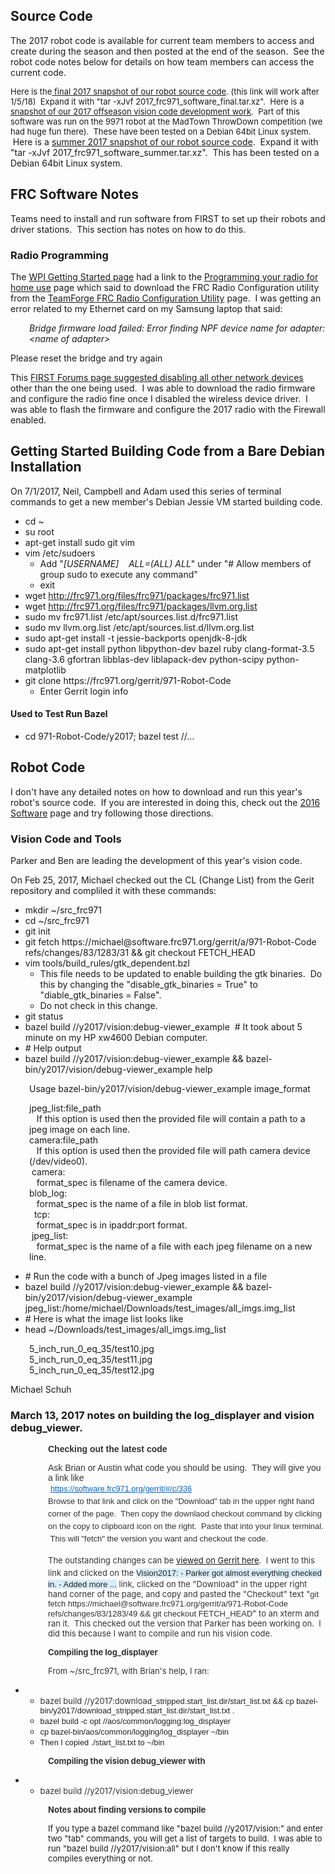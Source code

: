   <div class="content">
    <div class="field field-name-body field-type-text-with-summary field-label-hidden"><div class="field-items"><div class="field-item even"><h2>Source Code</h2><p>The 2017 robot code is available for current team members to access and create during the season and then posted at the end of the season.  See the robot code notes below for details on how team members can access the current code.</p><p><span style="font-size: 13.008px;">Here is the</span><a style="font-size: 13.008px;" href="../releases/src/2017_frc971_software_final.tar.xz"> final 2017 snapshot of our robot source code</a><span style="font-size: 13.008px;">. (this link will work after 1/5/18)  Expand it with "tar -xJvf 2017_frc971_software_final.tar.xz".  Here is a <a href="../releases/src/2017_frc971_software_offseason_vision.tar.xz">snapshot of our 2017 offseason vision code development work</a>.  Part of this software was run on the 9971 robot at the MadTown ThrowDown competition (we had huge fun there).  These have been tested on a Debian 64bit Linux system.  </span>Here is a <a href="../releases/src/2017_frc971_software_summer.tar.xz">summer 2017 snapshot of our robot source code</a>.  Expand it with "tar -xJvf 2017_frc971_software_summer.tar.xz".  This has been tested on a Debian 64bit Linux system.  </p><h2>FRC Software Notes</h2><p>Teams need to install and run software from FIRST to set up their robots and driver stations.  This section has notes on how to do this.</p><h3>Radio Programming</h3><p>The <a href="https://wpilib.screenstepslive.com/s/4485/m/13503">WPI Getting Started page</a> had a link to the <a href="https://wpilib.screenstepslive.com/s/4485/m/13503/l/144986-programming-your-radio-for-home-use">Programming your radio for home use</a> page which said to download the FRC Radio Configuration utility from the <a href="https://usfirst.collab.net/sf/go/projects.wpilib/frs.frc_radio_configuration_utility">TeamForge FRC Radio Configuration Utility</a> page.  I was getting an error related to my Ethernet card on my Samsung laptop that said: </p><p style="padding-left: 30px;"><em>Bridge firmware load failed: Error finding NPF device name for adapter: &lt;name of adapter&gt;</em></p><p>Please reset the bridge and try again</p><p>This <a href="http://forums.usfirst.org/showthread.php?24741-OM5P-AN-Radio-Flashing">FIRST Forums page suggested disabling all other network devices</a> other than the one being used.  I was able to download the radio firmware and configure the radio fine once I disabled the wireless device driver.  I was able to flash the firmware and configure the 2017 radio with the Firewall enabled.</p><h2>Getting Started Building Code from a Bare Debian Installation</h2><p>On 7/1/2017, Neil, Campbell and Adam used this series of terminal commands to get a new member's Debian Jessie VM started building code.</p><ul style="margin-top: 0pt; margin-bottom: 0pt;"><li>cd ~</li><li>su root</li><li>apt-get install sudo git vim</li><li>vim /etc/sudoers<ul><li>Add "<em>[USERNAME]    ALL=(ALL) ALL</em>" under "# Allow members of group sudo to execute any command"</li><li>exit</li></ul></li><li>wget <a href="../files/frc971/packages/frc971.list.txt">http://frc971.org/files/frc971/packages/frc971.list</a></li><li>wget <a href="../files/frc971/packages/llvm.org.list">http://frc971.org/files/frc971/packages/llvm.org.list</a> </li><li>sudo mv frc971.list /etc/apt/sources.list.d/frc971.list</li><li>sudo mv llvm.org.list /etc/apt/sources.list.d/llvm.org.list</li><li>sudo apt-get install -t jessie-backports openjdk-8-jdk</li><li>sudo apt-get install python libpython-dev bazel ruby clang-format-3.5 clang-3.6 gfortran libblas-dev liblapack-dev python-scipy python-matplotlib</li><li>git clone https://frc971.org/gerrit/971-Robot-Code<ul><li>Enter Gerrit login info</li></ul></li></ul><h4>Used to Test Run Bazel</h4><ul><li>cd 971-Robot-Code/y2017; bazel test //...</li></ul><h2>Robot Code</h2><p>I don't have any detailed notes on how to download and run this year's robot's source code.  If you are interested in doing this, check out the <a href="2016-software.html">2016 Software</a> page and try following those directions.</p><h3>Vision Code and Tools</h3><p>Parker and Ben are leading the development of this year's vision code.  </p><p>On Feb 25, 2017, Michael checked out the CL (Change List) from the Gerit repository and compliled it with these commands:</p><ul><li>mkdir ~/src_frc971</li><li>cd ~/src_frc971</li><li>git init</li><li>git fetch https://michael@software.frc971.org/gerrit/a/971-Robot-Code refs/changes/83/1283/31 &amp;&amp; git checkout FETCH_HEAD</li><li>vim tools/build_rules/gtk_dependent.bzl <ul><li>This file needs to be updated to enable building the gtk binaries.  Do this by changing the "disable_gtk_binaries = True" to "diable_gtk_binaries = False".</li><li>Do not check in this change.</li></ul></li><li>git status</li><li>bazel build //y2017/vision:debug-viewer_example  # It took about 5 minute on my HP xw4600 Debian computer.</li><li># Help output</li><li>bazel build //y2017/vision:debug-viewer_example &amp;&amp; bazel-bin/y2017/vision/debug-viewer_example help</li></ul><p style="padding-left: 30px;">Usage bazel-bin/y2017/vision/debug-viewer_example image_format</p><p style="padding-left: 30px;">jpeg_list:file_path <br />   If this option is used then the provided file will contain a path to a jpeg image on each line.<br />camera:file_path <br />   If this option is used then the provided file will path camera device (/dev/video0).<br /> camera:<br />   format_spec is filename of the camera device.<br />blob_log:<br />   format_spec is the name of a file in blob list format. <br />  tcp:<br />   format_spec is in ipaddr:port format.<br /> jpeg_list:<br />   format_spec is the name of a file with each jpeg filename on a new line. </p><ul><li># Run the code with a bunch of Jpeg images listed in a file</li><li>bazel build //y2017/vision:debug-viewer_example &amp;&amp; bazel-bin/y2017/vision/debug-viewer_example jpeg_list:/home/michael/Downloads/test_images/all_imgs.img_list</li><li># Here is what the image list looks like</li><li>head ~/Downloads/test_images/all_imgs.img_list</li></ul><p style="padding-left: 30px;">5_inch_run_0_eq_35/test10.jpg<br />5_inch_run_0_eq_35/test11.jpg<br />5_inch_run_0_eq_35/test12.jpg</p><p>Michael Schuh</p><h3>March 13, 2017 notes on building the log_displayer and vision debug_viewer.</h3><p style="margin: 0px 0px 1em; padding: 0px 0px 0px 60px; border: 0px; font-variant-numeric: inherit; font-stretch: inherit; line-height: inherit; font-family: Nobile, Verdana, sans-serif; font-size: 14px; vertical-align: baseline; color: #333333;"><strong style="margin: 0px; padding: 0px; border: 0px; font-style: inherit; font-variant: inherit; font-stretch: inherit; line-height: inherit; font-family: inherit; vertical-align: baseline;">Checking out the latest code</strong></p><p style="margin: 0px 0px 1em; padding: 0px 0px 0px 60px; border: 0px; font-variant-numeric: inherit; font-stretch: inherit; line-height: inherit; font-family: Nobile, Verdana, sans-serif; font-size: 14px; vertical-align: baseline; color: #333333;">Ask Brian or Austin what code you should be using.  They will give you a link like <br /> <a style="margin: 0px; padding: 0px; border: 0px; font-style: inherit; font-variant: inherit; font-weight: inherit; font-stretch: inherit; line-height: normal; font-family: arial, sans-serif; font-size: 12.8px; vertical-align: baseline; color: #0065cc;" href="https://software.frc971.org/gerrit/#/c/336">https://software.frc971.org/gerrit/#/c/336</a><span style="margin: 0px; padding: 0px; border: 0px; font-style: inherit; font-variant: inherit; font-weight: inherit; font-stretch: inherit; line-height: 1.538em; font-family: inherit; font-size: 13.008px; vertical-align: baseline;"> <br />Browse to that link and click on the "Download" tab in the upper right hand corner of the page.  Then copy the downlaod checkout command by clicking on the copy to clipboard icon on the right.  Paste that into your linux terminal.  This will "fetch" the version you want and checkout the code. </span></p><p style="margin: 0px 0px 1em; padding: 0px 0px 0px 60px; border: 0px; font-variant-numeric: inherit; font-stretch: inherit; line-height: inherit; vertical-align: baseline;"><span style="color: #333333; font-family: inherit; font-size: 13.008px; margin: 0px; padding: 0px; border: 0px; font-style: inherit; font-variant: inherit; font-weight: inherit; font-stretch: inherit; line-height: 1.538em; vertical-align: baseline;">The outstanding changes can be <a style="margin: 0px; padding: 0px; border: 0px; font-style: inherit; font-variant: inherit; font-weight: inherit; font-stretch: inherit; line-height: inherit; font-family: inherit; font-size: 13.008px; vertical-align: baseline;" href="https://software.frc971.org/gerrit/#/q/status:open">viewed on Gerrit here</a>.  I went to this link and clicked on the </span><a style="color: #222222 !important; font-family: sans-serif; font-size: small; text-decoration: none; background-color: #d8edf9;" href="https://software.frc971.org/gerrit/1283">Vision2017: - Parker got almost everything checked in. - Added more ...</a><span style="color: #333333; font-family: inherit; font-size: 13.008px; font-style: inherit; font-variant-ligatures: inherit; font-variant-caps: inherit; font-weight: inherit;"> link, clicked on the "Download" in the upper right hand corner of the page, and copy and pasted the "Checkout" text "</span><span style="color: #333333; font-family: Nobile, Verdana, sans-serif;"><span style="font-size: 13.008px;">git fetch https://michael@software.frc971.org/gerrit/a/971-Robot-Code refs/changes/83/1283/49 &amp;&amp; git checkout FETCH_HEAD</span></span><span style="color: #333333; font-family: inherit; font-size: 13.008px; font-style: inherit; font-variant-ligatures: inherit; font-variant-caps: inherit; font-weight: inherit;">" to an xterm and ran it.  This checked out the version that Parker has been working on.  I did this because I want to compile and run his vision code.</span></p><p style="margin: 0px 0px 1em; padding: 0px 0px 0px 60px; border: 0px; font-variant-numeric: inherit; font-stretch: inherit; line-height: inherit; vertical-align: baseline;"><strong><span style="color: #333333; font-family: inherit; font-size: 13.008px; font-style: inherit; font-variant-ligatures: inherit; font-variant-caps: inherit;">Compiling the log_displayer</span></strong></p><p style="margin: 0px 0px 1em; padding: 0px 0px 0px 60px; border: 0px; font-variant-numeric: inherit; font-stretch: inherit; line-height: inherit; vertical-align: baseline;"><span style="color: #333333; font-family: inherit; font-size: 13.008px; font-style: inherit; font-variant-ligatures: inherit; font-variant-caps: inherit; font-weight: inherit;">From ~/src_frc971, with Brian's help, I ran:</span></p><ul><li> <ul><li><span style="color: #333333;"><span style="font-size: 13.008px;">bazel build //y2017:downloa<span style="color: #222222; font-family: arial, sans-serif; font-size: 12.8px;">d_stripped.star</span><span style="color: #222222; font-family: arial, sans-serif; font-size: 12.8px;">t_list.dir/star</span><span style="color: #222222; font-family: arial, sans-serif; font-size: 12.8px;">t_list.txt &amp;&amp; cp bazel-bin/y2</span><span style="color: #222222; font-family: arial, sans-serif; font-size: 12.8px;">017/download_st</span><span style="color: #222222; font-family: arial, sans-serif; font-size: 12.8px;">ripped.start_li</span><span style="color: #222222; font-family: arial, sans-serif; font-size: 12.8px;">st.dir/start_li</span><span style="color: #222222; font-family: arial, sans-serif; font-size: 12.8px;">st.txt .</span></span></span></li><li><span style="color: #333333;"><span style="font-size: 13.008px;"><span style="color: #222222; font-family: arial, sans-serif; font-size: 12.8px;">bazel build -c opt //aos/common/lo<span style="font-size: 12.8px;">gging:log_displ</span><span style="font-size: 12.8px;">ayer</span></span></span></span></li><li><span style="color: #333333;"><span style="font-size: 13.008px;"><span style="color: #222222; font-family: arial, sans-serif; font-size: 12.8px;"><span style="font-size: 12.8px;">cp bazel-bin/aos/common/logging/log_displayer ~/bin</span></span></span></span></li><li><span style="color: #333333;"><span style="font-size: 13.008px;"><span style="color: #222222; font-family: arial, sans-serif; font-size: 12.8px;">Then I copied ./start_list.txt to ~/bin</span></span></span></li></ul></li></ul><p style="margin: 0px 0px 1em; padding: 0px 0px 0px 60px; border: 0px; font-variant-numeric: inherit; font-stretch: inherit; line-height: inherit; vertical-align: baseline;"><strong><span style="color: #333333; font-family: inherit; font-size: 13.008px; font-style: inherit; font-variant-ligatures: inherit; font-variant-caps: inherit;">Compiling the vision debug_viewer with</span></strong></p><ul><li> <ul><li><span style="color: #333333;"><span style="font-size: 13.008px;">bazel build //y2017/vision:debug_viewer</span></span></li></ul></li></ul><p style="padding-left: 60px;"><strong><span style="color: #333333;"><span style="font-size: 13.008px;">Notes about finding versions to compile</span></span></strong></p><p style="padding-left: 60px;"><span style="font-size: 13.008px;">If you type a bazel command like "bazel build //y2017/vision:" and enter two "tab" commands, you will get a list of targets to build.  I was able to run </span><span style="font-size: 13.008px;">"bazel build //y2017/vision:all" but I don't know if this really compiles everything or not.</span></p></div></div></div>  </div>

  
  
</div>
  </div>
</div>
  </div>
    </div>